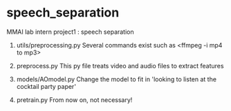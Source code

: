 # speech_separation
MMAI lab intern project1 : speech separation

1. utils/preprocessing.py 
Several commands exist such as <ffmpeg -i mp4 to mp3>

2. preprocess.py 
This py file treats video and audio files to extract features

3. models/AOmodel.py
Change the model to fit in 'looking to listen at the cocktail party paper'

4. pretrain.py 
From now on, not necessary!
